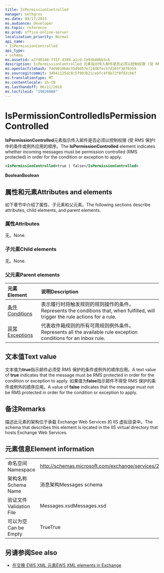 ```yaml
---
title: IsPermissionControlled
manager: sethgros
ms.date: 09/17/2015
ms.audience: Developer
ms.topic: reference
ms.prod: office-online-server
localization_priority: Normal
api_name:
- IsPermissionControlled
api_type:
- schema
ms.assetid: a2fd0340-f31f-4389-a1cd-7e93b40bb3c6
description: IsPermissionControlled 元素指示传入邮件是否必须以控制权限 (受 RMS 保护) 中的条件或例外应用的顺序。
ms.openlocfilehash: fdd9910b8c35d9d57e724d6fec57d203f38f0359
ms.sourcegitcommit: 34041125dc8c5f993b21cebfc4f8b72f0fd2cb6f
ms.translationtype: MT
ms.contentlocale: zh-CN
ms.lasthandoff: 06/11/2018
ms.locfileid: "19826088"
---
```

# <a name="ispermissioncontrolled"></a><span data-ttu-id="e99b4-103">IsPermissionControlled</span><span class="sxs-lookup"><span data-stu-id="e99b4-103">IsPermissionControlled</span></span>

<span data-ttu-id="e99b4-104">**IsPermissionControlled**元素指示传入邮件是否必须以控制权限 (受 RMS 保护) 中的条件或例外应用的顺序。</span><span class="sxs-lookup"><span data-stu-id="e99b4-104">The **IsPermissionControlled** element indicates whether incoming messages must be permission controlled (RMS protected) in order for the condition or exception to apply.</span></span> 
  
```XML
<IsPermissionControlled>true | false</IsPermissionControlled>
```

 <span data-ttu-id="e99b4-105">**Boolean**</span><span class="sxs-lookup"><span data-stu-id="e99b4-105">**Boolean**</span></span>
## <a name="attributes-and-elements"></a><span data-ttu-id="e99b4-106">属性和元素</span><span class="sxs-lookup"><span data-stu-id="e99b4-106">Attributes and elements</span></span>

<span data-ttu-id="e99b4-107">如下章节中介绍了属性、子元素和父元素。</span><span class="sxs-lookup"><span data-stu-id="e99b4-107">The following sections describe attributes, child elements, and parent elements.</span></span>
  
### <a name="attributes"></a><span data-ttu-id="e99b4-108">属性</span><span class="sxs-lookup"><span data-stu-id="e99b4-108">Attributes</span></span>

<span data-ttu-id="e99b4-109">无。</span><span class="sxs-lookup"><span data-stu-id="e99b4-109">None.</span></span>
  
### <a name="child-elements"></a><span data-ttu-id="e99b4-110">子元素</span><span class="sxs-lookup"><span data-stu-id="e99b4-110">Child elements</span></span>

<span data-ttu-id="e99b4-111">无。</span><span class="sxs-lookup"><span data-stu-id="e99b4-111">None.</span></span>
  
### <a name="parent-elements"></a><span data-ttu-id="e99b4-112">父元素</span><span class="sxs-lookup"><span data-stu-id="e99b4-112">Parent elements</span></span>

|<span data-ttu-id="e99b4-113">**元素**</span><span class="sxs-lookup"><span data-stu-id="e99b4-113">**Element**</span></span>|<span data-ttu-id="e99b4-114">**说明**</span><span class="sxs-lookup"><span data-stu-id="e99b4-114">**Description**</span></span>|
|:-----|:-----|
|[<span data-ttu-id="e99b4-115">条件</span><span class="sxs-lookup"><span data-stu-id="e99b4-115">Conditions</span></span>](conditions.md) <br/> |<span data-ttu-id="e99b4-116">表示履行时将触发规则的规则操作的条件。</span><span class="sxs-lookup"><span data-stu-id="e99b4-116">Represents the conditions that, when fulfilled, will trigger the rule actions for a rule.</span></span>  <br/> |
|[<span data-ttu-id="e99b4-117">异常</span><span class="sxs-lookup"><span data-stu-id="e99b4-117">Exceptions</span></span>](exceptions.md) <br/> |<span data-ttu-id="e99b4-118">代表收件箱规则的所有可用规则例外条件。</span><span class="sxs-lookup"><span data-stu-id="e99b4-118">Represents all the available rule exception conditions for an Inbox rule.</span></span>  <br/> |
   
## <a name="text-value"></a><span data-ttu-id="e99b4-119">文本值</span><span class="sxs-lookup"><span data-stu-id="e99b4-119">Text value</span></span>

<span data-ttu-id="e99b4-120">文本值为**true**指示邮件必须受 RMS 保护的条件或例外的顺序应用。</span><span class="sxs-lookup"><span data-stu-id="e99b4-120">A text value of **true** indicates that the message must be RMS protected in order for the condition or exception to apply.</span></span> <span data-ttu-id="e99b4-121">如果值为**false**指示邮件不得受 RMS 保护的条件或例外的顺序应用。</span><span class="sxs-lookup"><span data-stu-id="e99b4-121">A value of **false** indicates that the message must not be RMS protected in order for the condition or exception to apply.</span></span> 
  
## <a name="remarks"></a><span data-ttu-id="e99b4-122">备注</span><span class="sxs-lookup"><span data-stu-id="e99b4-122">Remarks</span></span>

<span data-ttu-id="e99b4-123">描述此元素的架构位于承载 Exchange Web Services 的 IIS 虚拟目录中。</span><span class="sxs-lookup"><span data-stu-id="e99b4-123">The schema that describes this element is located in the IIS virtual directory that hosts Exchange Web Services.</span></span>
  
## <a name="element-information"></a><span data-ttu-id="e99b4-124">元素信息</span><span class="sxs-lookup"><span data-stu-id="e99b4-124">Element information</span></span>

|||
|:-----|:-----|
|<span data-ttu-id="e99b4-125">命名空间</span><span class="sxs-lookup"><span data-stu-id="e99b4-125">Namespace</span></span>  <br/> |http://schemas.microsoft.com/exchange/services/2006/messages  <br/> |
|<span data-ttu-id="e99b4-126">架构名称</span><span class="sxs-lookup"><span data-stu-id="e99b4-126">Schema Name</span></span>  <br/> |<span data-ttu-id="e99b4-127">消息架构</span><span class="sxs-lookup"><span data-stu-id="e99b4-127">Messages schema</span></span>  <br/> |
|<span data-ttu-id="e99b4-128">验证文件</span><span class="sxs-lookup"><span data-stu-id="e99b4-128">Validation File</span></span>  <br/> |<span data-ttu-id="e99b4-129">Messages.xsd</span><span class="sxs-lookup"><span data-stu-id="e99b4-129">Messages.xsd</span></span>  <br/> |
|<span data-ttu-id="e99b4-130">可以为空</span><span class="sxs-lookup"><span data-stu-id="e99b4-130">Can be Empty</span></span>  <br/> |<span data-ttu-id="e99b4-131">True</span><span class="sxs-lookup"><span data-stu-id="e99b4-131">True</span></span>  <br/> |
   
## <a name="see-also"></a><span data-ttu-id="e99b4-132">另请参阅</span><span class="sxs-lookup"><span data-stu-id="e99b4-132">See also</span></span>



- [<span data-ttu-id="e99b4-133">在交换 EWS XML 元素</span><span class="sxs-lookup"><span data-stu-id="e99b4-133">EWS XML elements in Exchange</span></span>](ews-xml-elements-in-exchange.md)

